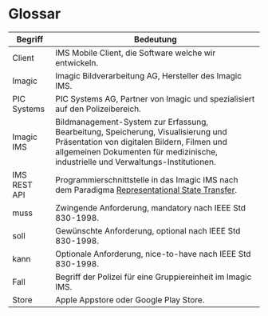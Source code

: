 # Glossar

Begriff | Bedeutung
------- | ---------
Client | IMS Mobile Client, die Software welche wir entwickeln.
Imagic | Imagic Bildverarbeitung AG, Hersteller des Imagic IMS.
PIC Systems | PIC Systems AG, Partner von Imagic und spezialisiert auf den Polizeibereich.
Imagic IMS | Bildmanagement-System zur Erfassung, Bearbeitung, Speicherung, Visualisierung und Präsentation von digitalen Bildern, Filmen und allgemeinen Dokumenten für medizinische, industrielle und Verwaltungs-Institutionen.
IMS REST API | Programmierschnittstelle in das Imagic IMS nach dem Paradigma [Representational State Transfer](https://de.wikipedia.org/wiki/Representational_State_Transfer).
muss | Zwingende Anforderung, mandatory nach IEEE Std 830-1998.
soll | Gewünschte Anforderung, optional nach IEEE Std 830-1998.
kann | Optionale Anforderung, nice-to-have nach IEEE Std 830-1998.
Fall | Begriff der Polizei für eine Gruppiereinheit im Imagic IMS.
Store | Apple Appstore oder Google Play Store.
